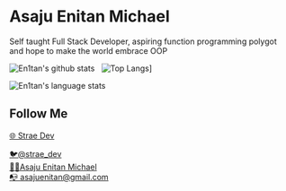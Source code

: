 # Asaju Enitan Michael

Self taught Full Stack Developer, aspiring function programming polygot and hope to make the world embrace OOP


![En1tan's github stats](https://github-readme-stats.vercel.app/api?username=en1tan&show_icons=true&theme=nightowl) &nbsp; ![Top Langs](https://github-readme-stats.vercel.app/api/top-langs/?username=en1tan&theme=nightowl)]

![En1tan's language stats](https://wakatime.com/share/@x1k/aa8c6207-505c-48fd-a036-93e518ba6c2c.svg)

## Follow Me

[🌐 Strae Dev](https://strae.dev) <br />
<!-- 📺 Youtube: -->
[🐦@strae_dev](https://twitter.com/strae_dev) <br />
[👨‍💼Asaju Enitan Michael](https://linkedin.com/in/asaju-enitan-michael) <br />
[📭 asajuenitan@gmail.com](mailto:asajuenitan@gmail.com)